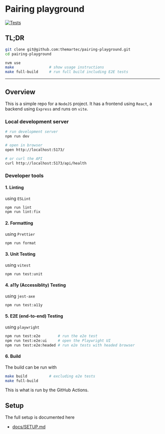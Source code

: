 # Pairing playground

[![Tests](https://github.com/themartec/pairing-playground/actions/workflows/tests.yml/badge.svg)](https://github.com/themartec/pairing-playground/actions/workflows/tests.yml)

## TL;DR

```sh
git clone git@github.com:themartec/pairing-playground.git
cd pairing-playground

nvm use
make                # show usage instructions
make full-build     # run full build including E2E tests
```

---

## Overview

This is a simple repo for a `NodeJS` project. It has a frontend using `React`,
a backend using `Express` and runs on `vite`.

### Local development server

```sh
# run development server
npm run dev

# open in browser
open http://localhost:5173/

# or curl the API
curl http://localhost:5173/api/health
```

### Developer tools

#### 1. Linting

using `ESLint`

```sh
npm run lint
npm run lint:fix
```

#### 2. Formatting

using `Prettier`

```sh
npm run format
```

#### 3. Unit Testing

using `vitest`

```sh
npm run test:unit
```

#### 4. a11y (Accessiblity) Testing

using `jest-axe`

```sh
npm run test:a11y
```

#### 5. E2E (end-to-end) Testing

using `playwright`

```sh
npm run test:e2e        # run the e2e test
npm run test:e2e:ui     # open the Playwright UI
npm run test:e2e:headed # run e2e tests with headed browser
```

#### 6. Build

The build can be run with

```sh
make build          # excluding e2e tests
make full-build
```

This is what is run by the GitHub Actions.

## Setup

The full setup is documented here

- [docs/SETUP.md](docs/SETUP.md)
